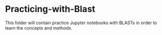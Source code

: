 # Practicing-with-Blast
This folder will contain practice Jupyter notebooks with BLASTs in order to learn the concepts and methods. 
